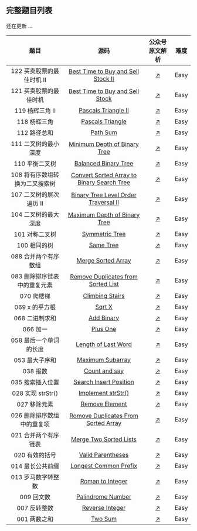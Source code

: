 ## 完整题目列表

还在更新 ...

|            题目            |                             源码                             |                        公众号原文解析                        | 难度 |
| :------------------------: | :----------------------------------------------------------: | :----------------------------------------------------------: | :--: |
|   122 买卖股票的最佳时机 II    | [Best Time to Buy and Sell Stock II](https://github.com/swpuLeo/leetcode.js/blob/master/src/easy/BestTimeToBuyAndSellStockII.js) | [↗](https://mp.weixin.qq.com/s?__biz=MzIzNDI1MTEyNg==&mid=2247484453&idx=2&sn=1b3203a033a51535abc4eaaab7e5db8c&chksm=e8f8723cdf8ffb2ad62c43d92b31f6fa7613623ebf9928ae27ca41f30f21b16e7ad34e166315&token=291615209&lang=zh_CN#rd) | Easy |
|     121 买卖股票的最佳时机     | [Best Time to Buy and Sell Stock](https://github.com/swpuLeo/leetcode.js/blob/master/src/easy/BestTimeToBuyAndSellStock.js) | [↗](https://mp.weixin.qq.com/s?__biz=MzIzNDI1MTEyNg==&mid=2247484434&idx=2&sn=0b89dcd680f44b90654e4129c644d109&chksm=e8f8720bdf8ffb1d4834685eea4c6ae4bc7a8a9982cf38b678f03708883383eb1c28c73ff4f2&token=1485351607&lang=zh_CN#rd) | Easy |
|        119 杨辉三角 II         | [Pascals Triangle II](https://github.com/swpuLeo/leetcode.js/blob/master/src/easy/PascalsTriangleII.js) | [↗](https://mp.weixin.qq.com/s?__biz=MzIzNDI1MTEyNg==&mid=2247484421&idx=1&sn=af7fb9d383b849af0dbbac32ce5bc8c3&chksm=e8f8721cdf8ffb0aecdd77afe057c2ad4ba27079fd5dca4532d4494dc211bc6e8cebf4e4a2ca&token=1485351607&lang=zh_CN#rd) | Easy |
|          118 杨辉三角          | [Pascals Triangle](https://github.com/swpuLeo/leetcode.js/blob/master/src/easy/PascalsTriangle.js) | [↗](https://mp.weixin.qq.com/s?__biz=MzIzNDI1MTEyNg==&mid=2247484412&idx=1&sn=db2ec30fc23dde1de6b784bad563fdbb&chksm=e8f875e5df8ffcf30cafaf8f4856db85ec427507cc53d528b276690bd9842438fed1a18efb4b&token=1485351607&lang=zh_CN#rd) | Easy |
|          112 路径总和          | [Path Sum](https://github.com/swpuLeo/leetcode.js/blob/master/src/easy/PathSum.js) | [↗](https://mp.weixin.qq.com/s?__biz=MzIzNDI1MTEyNg==&mid=2247484402&idx=2&sn=f1d398d390a840ae1e7b342cd72c7b2c&chksm=e8f875ebdf8ffcfd1d758a11191cecef23cc8c151504cf3248da96eb3442e474ab212da9da79&token=1520273246&lang=zh_CN#rd) | Easy |
|      111 二叉树的最小深度      | [Minimum Depth of Binary Tree](https://github.com/swpuLeo/leetcode.js/blob/master/src/easy/MinimumDepthOfBinaryTree.js) | [↗](https://mp.weixin.qq.com/s?__biz=MzIzNDI1MTEyNg==&tempkey=OTg2X0ZOK1dhOUVkZ2xma2pIb3RLdkowSkdhNUxYNmNNeE1ZUENrRFJEaXJhVkxmVm9ucUVBUVkzaFJvcThOZHlLanVpb2NLZG5uSzVNZDZrTnZYUTdCWWpMd05JTlJGb3hNZ3JpZ1VKVW01WmwtdGZUNVJ2ZVBXaWhzX0QycTVwVHBOdTI1clpoQ3FKbDVCNUh4WFJYbkV4M0pNMmxGZTVpeHpPelpSVFF%2Bfg%3D%3D&chksm=68f875c25f8ffcd4e96a9e5bf010e56de5a39a2a133afb3834e9212e9564c6ac2e4263012f24#rd) | Easy |
|         110 平衡二叉树         | [Balanced Binary Tree](https://github.com/swpuLeo/leetcode.js/blob/master/src/easy/BalancedBinaryTree.js) | [↗](https://mp.weixin.qq.com/s?__biz=MzIzNDI1MTEyNg==&mid=2247484372&idx=1&sn=7470e6a6e318a1ff762a9b371e826bea&chksm=e8f875cddf8ffcdb896874fbabaa3003a4de766c4514896820caa8cea408a572f448d07cf90f&token=1901844631&lang=zh_CN#rd) | Easy |
| 108 将有序数组转换为二叉搜索树 | [Convert Sorted Array to Binary Search Tree](https://github.com/swpuLeo/leetcode.js/blob/master/src/easy/CovertSortedArrayToBinarySearchTree.js) | [↗](https://mp.weixin.qq.com/s?__biz=MzIzNDI1MTEyNg==&mid=2247484342&idx=1&sn=c91dfde1f588ac26ba351ba702bf5773&chksm=e8f875afdf8ffcb9dbe71fd71f891060414c6cdcf94fd7509b6096817aaeb71f04af8c158c92&token=1485351607&lang=zh_CN#rd) | Easy |
|    107 二叉树的层次遍历 II     | [Binary Tree Level Order Traversal II](https://github.com/swpuLeo/leetcode.js/blob/master/src/easy/BinaryTreeLevelOrderTraversalII.js) | [↗](https://mp.weixin.qq.com/s?__biz=MzIzNDI1MTEyNg==&mid=2247484321&idx=2&sn=ca8bfce266ee9abc61964099af0a7d54&chksm=e8f875b8df8ffcae7802c36dce710f7d7f73d80787715611f609828cde2b9beb1ad437a95fe1&token=1762161651&lang=zh_CN#rd) | Easy |
|      104 二叉树的最大深度      | [Maximum Depth of Binary Tree](https://github.com/swpuLeo/leetcode.js/blob/master/src/easy/MaximumDepthOfBinaryTree.js) | [↗](https://mp.weixin.qq.com/s?__biz=MzIzNDI1MTEyNg==&mid=2247484287&idx=1&sn=019e9ecc6164ab2d8f5a3def131faa4c&chksm=e8f87566df8ffc70a9ab867261cbc0716799a6fcba15846dc64b186a9730975e315a12c2a5ce&token=1762161651&lang=zh_CN#rd) | Easy |
|         101 对称二叉树         | [Symmetric Tree](https://github.com/swpuLeo/leetcode.js/blob/master/src/easy/SymmetricTree.js) | [↗](https://mp.weixin.qq.com/s?__biz=MzIzNDI1MTEyNg==&mid=2247484266&idx=1&sn=d3a51d8029dd94ae0d306f3a754a1719&chksm=e8f87573df8ffc651ebb23cbbfdc7d3e71e3927717b619b71c9d61f2c093e7ead65aa6da6964&token=1485351607&lang=zh_CN#rd) | Easy |
|          100 相同的树          | [Same Tree](https://github.com/swpuLeo/leetcode.js/blob/master/src/easy/SameTree.js) | [↗](https://mp.weixin.qq.com/s?__biz=MzIzNDI1MTEyNg==&mid=2247484257&idx=2&sn=a4a40c85f7b972bad1d4622f11572649&chksm=e8f87578df8ffc6e78276b96835907d7844f8a5c1f66470b9717c625056b609bc2c3064c683c&token=1485351607&lang=zh_CN#rd) | Easy |
|      088 合并两个有序数组      | [Merge Sorted Array](https://github.com/swpuLeo/leetcode.js/blob/master/src/easy/MergeSortedArray.js) | [↗](https://mp.weixin.qq.com/s?__biz=MzIzNDI1MTEyNg==&mid=2247484241&idx=2&sn=79ad21a21ce1d9805c569d17ed4d398f&chksm=e8f87548df8ffc5e00f32d73a5d34712f7dfc27c7282621e64a209e096f5fce83975fc7c8680&token=1485351607&lang=zh_CN#rd) | Easy |
| 083 删除排序链表中的重复元素 | [Remove Duplicates from Sorted List](https://github.com/swpuLeo/leetcode.js/blob/master/src/easy/RemoveDuplicatesFromSortedList.js) | [↗](https://mp.weixin.qq.com/s?__biz=MzIzNDI1MTEyNg==&mid=2247484228&idx=1&sn=2ae04d141c9b6ca1f0e97093b101399b&chksm=e8f8755ddf8ffc4b3a3ddb7357e0843a8caddd4184187478d85258172bbc240687c348767ac4&token=2027454307&lang=zh_CN#rd) | Easy |
|          070 爬楼梯          | [Climbing Stairs](https://github.com/swpuLeo/leetcode.js/blob/master/src/easy/ClimbingStairs.js) | [↗](https://mp.weixin.qq.com/s?__biz=MzIzNDI1MTEyNg==&mid=2247484220&idx=1&sn=87f061566879a77bc3bf57d393369cbb&chksm=e8f87525df8ffc33cbe5d63e8b2abf91ce9b88d2add3f67ff754dd2bdea9f372febdd9f19edc&token=2027454307&lang=zh_CN#rd) | Easy |
|       069 x 的平方根       | [Sqrt X](https://github.com/swpuLeo/leetcode.js/blob/master/src/easy/SqrtX.js) | [↗](https://mp.weixin.qq.com/s?__biz=MzIzNDI1MTEyNg==&mid=2247484211&idx=2&sn=598e3049c7a501f084c96bb1385d462a&chksm=e8f8752adf8ffc3c1c71fddb55d370118cdaadc360a09eb3004bb2e097003239978a3f010cb5&token=146339323&lang=zh_CN#rd) | Easy |
|       068 二进制求和       | [Add Binary](https://github.com/swpuLeo/leetcode.js/blob/master/src/easy/AddBinary.js) | [↗](https://mp.weixin.qq.com/s?__biz=MzIzNDI1MTEyNg==&mid=2247484200&idx=1&sn=8e1e4d8f6241f0a65f47a01f18d45ef7&chksm=e8f87531df8ffc27264f6206eb0a25d9dd410e83398f590747079a790aa55bec28ca642f9fe5&token=1608834102&lang=zh_CN#rd) | Easy |
|          066 加一          | [Plus One](https://github.com/swpuLeo/leetcode.js/blob/master/src/easy/PlusOne.js) | [↗](https://mp.weixin.qq.com/s?__biz=MzIzNDI1MTEyNg==&mid=2247484191&idx=1&sn=e2335ad869d3e5baed550b6f51af861f&chksm=e8f87506df8ffc10295061cde62df620edd6c6cf40de09410f023ac5f2894b5b91fd7f229667&token=1608834102&lang=zh_CN#rd) | Easy |
|   058 最后一个单词的长度   | [Length of Last Word](https://github.com/swpuLeo/leetcode.js/blob/master/src/easy/LengthOfLastWorld.js) | [↗](https://mp.weixin.qq.com/s?__biz=MzIzNDI1MTEyNg==&mid=2247484183&idx=2&sn=3036c5699fe36f138e4a4724ace0d46c&chksm=e8f8750edf8ffc1814c45441a2b8d5dcff12bb63db466f1a67658d5fc4072a5aa675b112ed7a&token=1608834102&lang=zh_CN#rd) | Easy |
|       053 最大子序和       | [Maximum Subarray](https://github.com/swpuLeo/leetcode.js/blob/master/src/easy/MaximumSubarray.js) | [↗](https://mp.weixin.qq.com/s?__biz=MzIzNDI1MTEyNg==&mid=2247484173&idx=2&sn=50f5f63f2fc8e8d3c795ece4d0e38559&chksm=e8f87514df8ffc026d7961289df1cb63d0195b9432ec4198d47877550d7f8e18584e42426c1b&token=1608834102&lang=zh_CN#rd) | Easy |
|          038 报数          | [Count and say](https://github.com/swpuLeo/leetcode.js/blob/master/src/easy/CountAndSay.js) | [↗](https://mp.weixin.qq.com/s?__biz=MzIzNDI1MTEyNg==&mid=2247484158&idx=1&sn=f4889537ce3b199be2476c6b5297b8ba&chksm=e8f874e7df8ffdf18985ba650179d40ab4d1f559e6b9c19dab4d8f0d5554c1f5018b7c58a143&token=1608834102&lang=zh_CN#rd) | Easy |
|      035 搜索插入位置      | [Search Insert Position](https://github.com/swpuLeo/leetcode.js/blob/master/src/easy/SearchInsertPosition.js) | [↗](https://mp.weixin.qq.com/s?__biz=MzIzNDI1MTEyNg==&mid=2247484145&idx=1&sn=7d444246caeb05d163369e552d95c4da&chksm=e8f874e8df8ffdfefafc084fd3bc165cac37a050e5a3a46d1842622f99243db64a89f7f6a25c&token=1608834102&lang=zh_CN#rd) | Easy |
|     028 实现 strStr()      | [Implement strStr()](https://github.com/swpuLeo/leetcode.js/blob/master/src/easy/Implement-strStr.js) | [↗](https://mp.weixin.qq.com/s?__biz=MzIzNDI1MTEyNg==&mid=2247484128&idx=2&sn=c975dd8c267cd500a51121e41cfd8d0b&chksm=e8f874f9df8ffdef6c0ec7a97d99fa6f74da02ab8fe489afeb8fa16584f3126faea5fb533219&token=1608834102&lang=zh_CN#rd) | Easy |
|        027 移除元素        | [Remove Element](https://github.com/swpuLeo/leetcode.js/blob/master/src/easy/RemoveElement.js) | [↗](https://mp.weixin.qq.com/s?__biz=MzIzNDI1MTEyNg==&mid=2247484120&idx=2&sn=7b1976f669a9f32cdaa2ac6b6bd82ee5&chksm=e8f874c1df8ffdd75a0bd3eceac8a24ed23129de0542d69a8a5768a35b650df5821adba6cca8&token=1608834102&lang=zh_CN#rd) | Easy |
| 026 删除排序数组中的重复项 | [Romove Duplicates From Sorted Array](https://github.com/swpuLeo/leetcode.js/blob/master/src/easy/RemoveDuplicatesFromSortedArray.js) | [↗](https://mp.weixin.qq.com/s?__biz=MzIzNDI1MTEyNg==&mid=2247484113&idx=1&sn=40a4978cb2b9f7c0f84781f88f917f15&chksm=e8f874c8df8ffdde23d5b294c06ea9f01f46459843112c37b351383e35e3b58bcf7aca808e0a&token=1608834102&lang=zh_CN#rd) | Easy |
|    021 合并两个有序链表    | [Merge Two Sorted Lists](https://github.com/swpuLeo/leetcode.js/blob/master/src/easy/MergeTwoSortedLists.js) | [↗](https://mp.weixin.qq.com/s?__biz=MzIzNDI1MTEyNg==&mid=2247484105&idx=2&sn=0086b937d35e0c1057e2553dbf6d6f63&chksm=e8f874d0df8ffdc6259ad99b434db0898239860502351ec3af81122be50c55b7f7d5fadbe3a4&token=1608834102&lang=zh_CN#rd) | Easy |
|       020 有效的括号       | [Valid Parentheses](https://github.com/swpuLeo/leetcode.js/blob/master/src/easy/ValidParentheses.js) | [↗](https://mp.weixin.qq.com/s?__biz=MzIzNDI1MTEyNg==&mid=2247484089&idx=2&sn=362b36f3169fb89858b1b829ef07bf5e&chksm=e8f874a0df8ffdb64a8a77b924dff4ea4563b0080118bd59d3a37a177c056fe97c7e9b0b1e6c&token=1608834102&lang=zh_CN#rd) | Easy |
|      014 最长公共前缀      |                  [Longest Common Prefix](https://github.com/swpuLeo/leetcode.js/blob/master/src/easy/LongestCommonPrefix.js)                   | [↗](https://mp.weixin.qq.com/s?__biz=MzIzNDI1MTEyNg==&mid=2247484073&idx=2&sn=b7233182d3b77c45b1db6618e20fcb1c&chksm=e8f874b0df8ffda6730cadf742f7499053df52be9f7a52cc9b60555969c4dee5a6ffad0df87d&token=1608834102&lang=zh_CN#rd) | Easy |
|     013 罗马数字转整数     | [Roman to Integer](https://github.com/swpuLeo/leetcode.js/blob/master/src/easy/RomanToInteger.js) | [↗](https://mp.weixin.qq.com/s?__biz=MzIzNDI1MTEyNg==&mid=2247484061&idx=2&sn=90d868940b6aab110520686f302201b2&chksm=e8f87484df8ffd92e1a7f3be63ca1b07ce8039c371265421a7ff3ec3618abc004e15d0d976c5&token=1608834102&lang=zh_CN#rd) | Easy |
|         009 回文数         | [Palindrome Number](https://github.com/swpuLeo/leetcode.js/blob/master/src/easy/PalindromeNumber.js) | [↗](https://mp.weixin.qq.com/s?__biz=MzIzNDI1MTEyNg==&mid=2247484051&idx=2&sn=760160669cfa2bc03155b62e5e13a3fd&chksm=e8f8748adf8ffd9c509957fc9c8f6db66d0698c72bf2d6825e46111f1a6d7465ea0d18bf1a4a&token=1608834102&lang=zh_CN#rd) | Easy |
|        007 反转整数        | [Reverse Integer](https://github.com/swpuLeo/leetcode.js/blob/master/src/easy/ReverseInteger.js) | [↗](https://mp.weixin.qq.com/s?__biz=MzIzNDI1MTEyNg==&mid=2247484040&idx=2&sn=41d51078c544a6bb858d8e4e9d3d9f98&chksm=e8f87491df8ffd8759bb5aa67d591f31ee19d76d7801e8de5761c4a8861f3d0e83eeb32c78e7&token=1608834102&lang=zh_CN#rd) | Easy |
|        001 两数之和        | [Two Sum](https://github.com/swpuLeo/leetcode.js/blob/master/src/easy/TwoSum.js) | [↗](https://mp.weixin.qq.com/s?__biz=MzIzNDI1MTEyNg==&mid=2247484025&idx=3&sn=97c364310ba1734063b5561d81bb03a9&chksm=e8f87460df8ffd7607c2795ebc2678a0624985f5cd953228b9fb79d00f758b3e2daf36ab9aec&token=1608834102&lang=zh_CN#rd) | Easy |